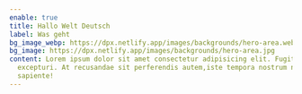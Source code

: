 ```yaml
---
enable: true
title: Hallo Welt Deutsch
label: Was geht
bg_image_webp: https://dpx.netlify.app/images/backgrounds/hero-area.webp
bg_image: https://dpx.netlify.app/images/backgrounds/hero-area.jpg
content: Lorem ipsum dolor sit amet consectetur adipisicing elit. Fugit,
  excepturi. At recusandae sit perferendis autem,iste tempora nostrum numquam
  sapiente!
---
```

